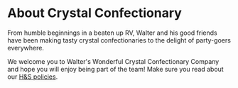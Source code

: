 # About Crystal Confectionary

From humble beginnings in a beaten up RV, Walter and his good friends have been making tasty crystal confectionaries to the delight of party-goers everywhere.

We welcome you to Walter's Wonderful Crystal Confectionary Company and hope you will enjoy being part of the team! Make sure you read about our [H&S policies](/wiki?health-and-safety).